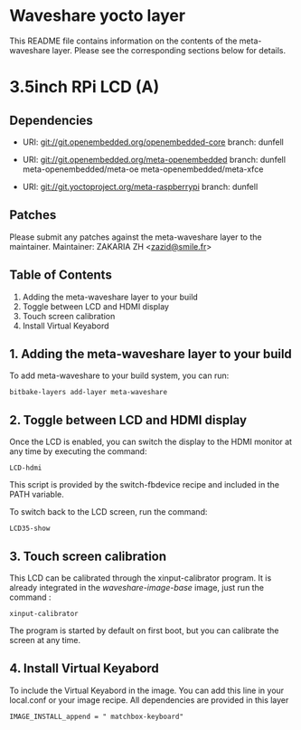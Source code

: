 # Waveshare yocto layer

This README file contains information on the contents of the meta-waveshare layer.
Please see the corresponding sections below for details.


# 3.5inch RPi LCD (A)

## Dependencies

 - URI: [git://git.openembedded.org/openembedded-core](git://git.openembedded.org/openembedded-core)
	branch: dunfell
 - URI: [git://git.openembedded.org/meta-openembedded](git://git.openembedded.org/meta-openembedded)
	branch: dunfell
	meta-openembedded/meta-oe
	meta-openembedded/meta-xfce
	
 - URI: [git://git.yoctoproject.org/meta-raspberrypi](git://git.yoctoproject.org/meta-raspberrypi)
	branch: dunfell

## Patches

Please submit any patches against the meta-waveshare layer to the maintainer.
Maintainer: ZAKARIA ZH \<zazid@smile.fr\>

## Table of Contents

 1. Adding the meta-waveshare layer to your build
 2. Toggle between LCD and HDMI display
 3. Touch screen calibration
 4. Install Virtual Keyabord

## 1. Adding the meta-waveshare layer to your build
To add meta-waveshare to your build system, you can run:

    bitbake-layers add-layer meta-waveshare

## 2. Toggle between LCD and HDMI display
Once the LCD is enabled, you can switch the display to the HDMI monitor at any time by executing the command:

    LCD-hdmi

This script is provided by the switch-fbdevice recipe and included in the PATH variable.

To switch back to the LCD screen, run the command: 

    LCD35-show

## 3. Touch screen calibration

This LCD can be calibrated through the xinput-calibrator program. It is already integrated in the *waveshare-image-base* image, just run the command : 

    xinput-calibrator

The program is started by default on first boot, but you can calibrate the screen at any time.
## 4. Install Virtual Keyabord

To include the Virtual Keyabord in the image. You can add this line in your local.conf or your image recipe. All dependencies are provided in this layer

    IMAGE_INSTALL_append = " matchbox-keyboard"